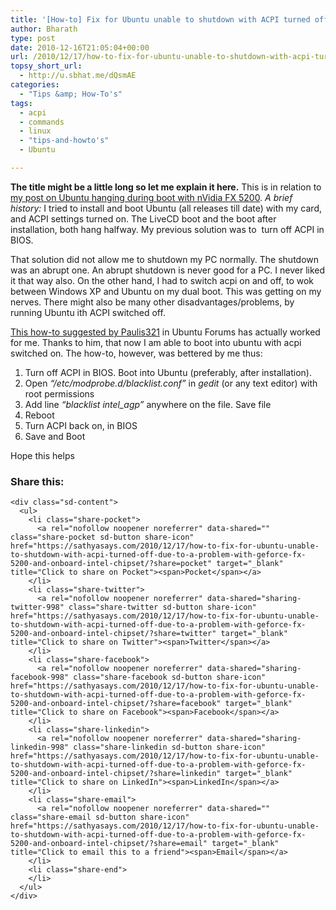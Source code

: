 ```yaml
---
title: '[How-to] Fix for Ubuntu unable to shutdown with ACPI turned off due to a problem with GeForce FX 5200 and OnBoard Intel Chipset'
author: Bharath
type: post
date: 2010-12-16T21:05:04+00:00
url: /2010/12/17/how-to-fix-for-ubuntu-unable-to-shutdown-with-acpi-turned-off-due-to-a-problem-with-geforce-fx-5200-and-onboard-intel-chipset/
topsy_short_url:
  - http://u.sbhat.me/dQsmAE
categories:
  - "Tips &amp; How-To's"
tags:
  - acpi
  - commands
  - linux
  - "tips-and-howto's"
  - Ubuntu

---
```

**The title might be a little long so let me explain it here.** This is in relation to <a title="Related Post" href="http://sathyasays.com/2009/11/10/fix-for-ubuntu-and-other-suitable-os-hanging-during-boot-with-nvidia-geforce-fx-5200-and-other-suitable-cards/" target="_blank">my post on Ubuntu hanging during boot with nVidia FX 5200</a>. _A brief history:_ I tried to install and boot Ubuntu (all releases till date) with my card, and ACPI settings turned on. The LiveCD boot and the boot after installation, both hang halfway. My previous solution was to  turn off ACPI in BIOS.

That solution did not allow me to shutdown my PC normally. The shutdown was an abrupt one. An abrupt shutdown is never good for a PC. I never liked it that way also. On the other hand, I had to switch acpi on and off, to wok between Windows XP and Ubuntu on my dual boot. This was getting on my nerves. There might also be many other disadvantages/problems, by running Ubuntu ith ACPI switched off.

<a href="http://ubuntuforums.org/showthread.php?t=1168703" target="_blank">This how-to suggested by Paulis321</a> in Ubuntu Forums has actually worked for me. Thanks to him, that now I am able to boot into ubuntu with acpi switched on. The how-to, however, was bettered by me thus:

  1. Turn off ACPI in BIOS. Boot into Ubuntu (preferably, after installation).
  2. Open _&#8220;/etc/modprobe.d/blacklist.conf&#8221;_ in _gedit_ (or any text editor) with root permissions
  3. Add line _&#8220;blacklist intel_agp&#8221;_ anywhere on the file. Save file
  4. Reboot
  5. Turn ACPI back on, in BIOS
  6. Save and Boot

Hope this helps

<div class="sharedaddy sd-sharing-enabled">
  <div class="robots-nocontent sd-block sd-social sd-social-icon-text sd-sharing">
    <h3 class="sd-title">
      Share this:
    </h3>
    
    <div class="sd-content">
      <ul>
        <li class="share-pocket">
          <a rel="nofollow noopener noreferrer" data-shared="" class="share-pocket sd-button share-icon" href="https://sathyasays.com/2010/12/17/how-to-fix-for-ubuntu-unable-to-shutdown-with-acpi-turned-off-due-to-a-problem-with-geforce-fx-5200-and-onboard-intel-chipset/?share=pocket" target="_blank" title="Click to share on Pocket"><span>Pocket</span></a>
        </li>
        <li class="share-twitter">
          <a rel="nofollow noopener noreferrer" data-shared="sharing-twitter-998" class="share-twitter sd-button share-icon" href="https://sathyasays.com/2010/12/17/how-to-fix-for-ubuntu-unable-to-shutdown-with-acpi-turned-off-due-to-a-problem-with-geforce-fx-5200-and-onboard-intel-chipset/?share=twitter" target="_blank" title="Click to share on Twitter"><span>Twitter</span></a>
        </li>
        <li class="share-facebook">
          <a rel="nofollow noopener noreferrer" data-shared="sharing-facebook-998" class="share-facebook sd-button share-icon" href="https://sathyasays.com/2010/12/17/how-to-fix-for-ubuntu-unable-to-shutdown-with-acpi-turned-off-due-to-a-problem-with-geforce-fx-5200-and-onboard-intel-chipset/?share=facebook" target="_blank" title="Click to share on Facebook"><span>Facebook</span></a>
        </li>
        <li class="share-linkedin">
          <a rel="nofollow noopener noreferrer" data-shared="sharing-linkedin-998" class="share-linkedin sd-button share-icon" href="https://sathyasays.com/2010/12/17/how-to-fix-for-ubuntu-unable-to-shutdown-with-acpi-turned-off-due-to-a-problem-with-geforce-fx-5200-and-onboard-intel-chipset/?share=linkedin" target="_blank" title="Click to share on LinkedIn"><span>LinkedIn</span></a>
        </li>
        <li class="share-email">
          <a rel="nofollow noopener noreferrer" data-shared="" class="share-email sd-button share-icon" href="https://sathyasays.com/2010/12/17/how-to-fix-for-ubuntu-unable-to-shutdown-with-acpi-turned-off-due-to-a-problem-with-geforce-fx-5200-and-onboard-intel-chipset/?share=email" target="_blank" title="Click to email this to a friend"><span>Email</span></a>
        </li>
        <li class="share-end">
        </li>
      </ul>
    </div>
  </div>
</div>